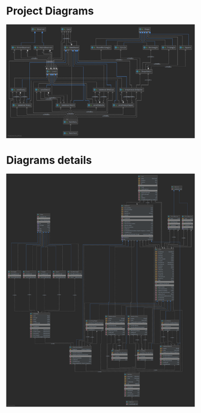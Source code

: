 # Project Diagrams

![Diagrams UML](Diagrams.png)

# Diagrams details

![Diagrams UML](DiagramsDetails.png)

